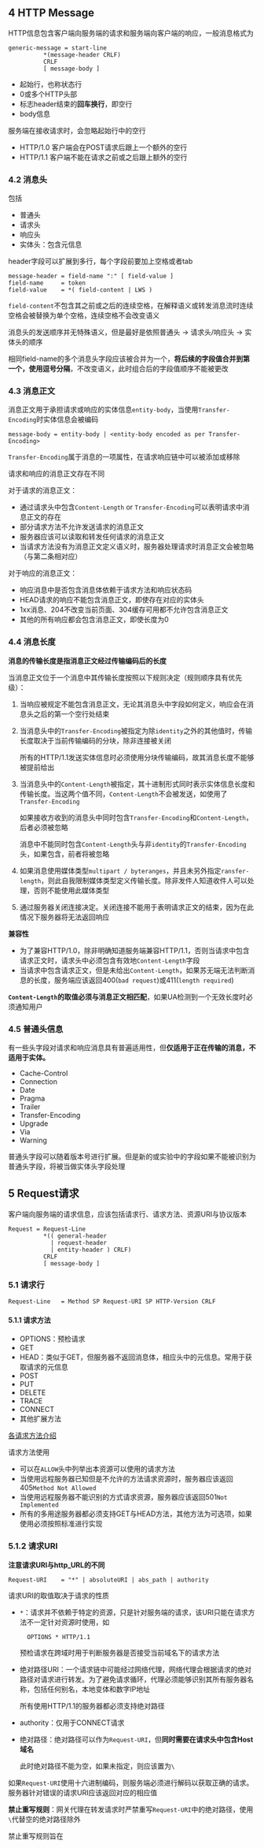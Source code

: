 ## 4 HTTP Message

HTTP信息包含客户端向服务端的请求和服务端向客户端的响应，一般消息格式为

    generic-message = start-line
              *(message-header CRLF)
              CRLF
              [ message-body ]

* 起始行，也称状态行
* 0或多个HTTP头部
* 标志header结束的**回车换行**，即空行
* body信息

服务端在接收请求时，会忽略起始行中的空行

* HTTP/1.0 客户端会在POST请求后跟上一个额外的空行
* HTTP/1.1 客户端不能在请求之前或之后跟上额外的空行

### 4.2 消息头

包括
* 普通头
* 请求头
* 响应头
* 实体头：包含元信息

header字段可以扩展到多行，每个字段前要加上空格或者tab

    message-header = field-name ":" [ field-value ]
    field-name     = token
    field-value    = *( field-content | LWS )

`field-content`不包含其之前或之后的连续空格，在解释语义或转发消息流时连续空格会被替换为单个空格，连续空格不会改变语义

消息头的发送顺序并无特殊语义，但是最好是依照普通头 -> 请求头/响应头 -> 实体头的顺序

相同field-name的多个消息头字段应该被合并为一个，**将后续的字段值合并到第一个，使用逗号分隔**，不改变语义，此时组合后的字段值顺序不能被更改

### 4.3 消息正文

消息正文用于承担请求或响应的实体信息`entity-body`，当使用`Transfer-Encoding`时实体信息会被编码

    message-body = entity-body | <entity-body encoded as per Transfer-Encoding>

`Transfer-Encoding`属于消息的一项属性，在请求响应链中可以被添加或移除

请求和响应的消息正文存在不同

对于请求的消息正文：
* 通过请求头中包含`Content-Length` or `Transfer-Encoding`可以表明请求中消息正文的存在
* 部分请求方法不允许发送请求的消息正文
* 服务器应该可以读取和转发任何请求的消息正文
* 当请求方法没有为消息正文定义语义时，服务器处理请求时消息正文会被忽略（与第二条相对应）

对于响应的消息正文：
* 响应消息中是否包含消息体依赖于请求方法和响应状态码
* HEAD请求的响应不能包含消息正文，即使存在对应的实体头
* 1xx消息、204不改变当前页面、304缓存可用都不允许包含消息正文
* 其他的所有响应都会包含消息正文，即使长度为0

### 4.4 消息长度

**消息的传输长度是指消息正文经过传输编码后的长度**

当消息正文位于一个消息中其传输长度按照以下规则决定（规则顺序具有优先级）：
1. 当响应被规定不能包含消息正文，无论其消息头中字段如何定义，响应会在消息头之后的第一个空行处结束
2. 当消息头中的`Transfer-Encoding`被指定为除`identity`之外的其他值时，传输长度取决于当前传输编码的分块，除非连接被关闭

    所有的HTTP/1.1发送实体信息时必须使用分块传输编码，故其消息长度不能够被提前给出

3. 当消息头中的`Content-Length`被指定，其十进制形式同时表示实体信息长度和传输长度。当这两个值不同，`Content-Length`不会被发送，如使用了`Transfer-Encoding`

    如果接收方收到的消息头中同时包含`Transfer-Encoding`和`Content-Length`，后者必须被忽略

    消息中不能同时包含`Content-Length`头与非`identity`的`Transfer-Encoding`头，如果包含，前者将被忽略

4. 如果消息使用媒体类型`multipart / byteranges`，并且未另外指定`ransfer-length`，则此自我限制媒体类型定义传输长度。除非发件人知道收件人可以处理，否则不能使用此媒体类型

5. 通过服务器关闭连接决定。关闭连接不能用于表明请求正文的结束，因为在此情况下服务器将无法返回响应

**兼容性**
* 为了兼容HTTP/1.0，除非明确知道服务端兼容HTTP/1.1，否则当请求中包含请求正文时，请求头中必须包含有效地`Content-Length`字段
* 当请求中包含请求正文，但是未给出`Content-Length`，如果苏无端无法判断消息的长度，服务端应该返回400(`bad request`)或411(`length required`)

**`Content-Length`的取值必须与消息正文相匹配**，如果UA检测到一个无效长度时必须通知用户

### 4.5 普通头信息

有一些头字段对请求和响应消息具有普遍适用性，但**仅适用于正在传输的消息，不适用于实体。**

* Cache-Control
* Connection
* Date
* Pragma
* Trailer
* Transfer-Encoding
* Upgrade
* Via
* Warning

普通头字段可以随着版本号进行扩展。但是新的或实验中的字段如果不能被识别为普通头字段，将被当做实体头字段处理

## 5 Request请求

客户端向服务端的请求信息，应该包括请求行、请求方法、资源URI与协议版本

    Request = Request-Line
              *(( general-header
                | request-header
                | entity-header ) CRLF)
              CRLF
              [ message-body ]


### 5.1 请求行

    Request-Line   = Method SP Request-URI SP HTTP-Version CRLF

#### 5.1.1 请求方法

* OPTIONS：预检请求
* GET
* HEAD：类似于GET，但服务器不返回消息体，相应头中的元信息。常用于获取请求的元信息
* POST
* PUT
* DELETE
* TRACE
* CONNECT
* 其他扩展方法

[各请求方法介绍](https://itbilu.com/other/relate/EkwKysXIl.html)

请求方法使用

* 可以在`ALLOW`头中列举出本资源可以使用的请求方法
* 当使用远程服务器已知但是不允许的方法请求资源时，服务器应该返回405`Method Not Allowed`
* 当使用远程服务器不能识别的方式请求资源，服务器应该返回501`Not Implemented`
* 所有的多用途服务器都必须支持GET与HEAD方法，其他方法为可选项，如果使用必须按照标准进行实现

### 5.1.2 请求URI

**注意请求URI与http_URL的不同**

    Request-URI    = "*" | absoluteURI | abs_path | authority

请求URI的取值取决于请求的性质

* `*`：请求并不依赖于特定的资源，只是针对服务端的请求，该URI只能在请求方法不一定针对资源时使用，如

        OPTIONS * HTTP/1.1

    预检请求在跨域时用于判断服务器是否接受当前域名下的请求方法

* 绝对路径URI：一个请求链中可能经过网络代理，网络代理会根据请求的绝对路径对请求进行转发。为了避免请求循环，代理必须能够识别其所有服务器名称，包括任何别名，本地变体和数字IP地址

    所有使用HTTP/1.1的服务器都必须支持绝对路径

* authority：仅用于CONNECT请求

* 绝对路径：绝对路径可以作为`Request-URI`，但**同时需要在请求头中包含Host域名**

    此时绝对路径不能为空，如果未指定，则应该置为`\`

如果`Request-URI`使用十六进制编码，则服务端必须进行解码以获取正确的请求。服务器针对错误的请求URI应该返回对应的相应值

**禁止重写规则**：网关代理在转发请求时严禁重写`Request-URI`中的绝对路径，使用`\`代替空的绝对路径除外

禁止重写规则旨在